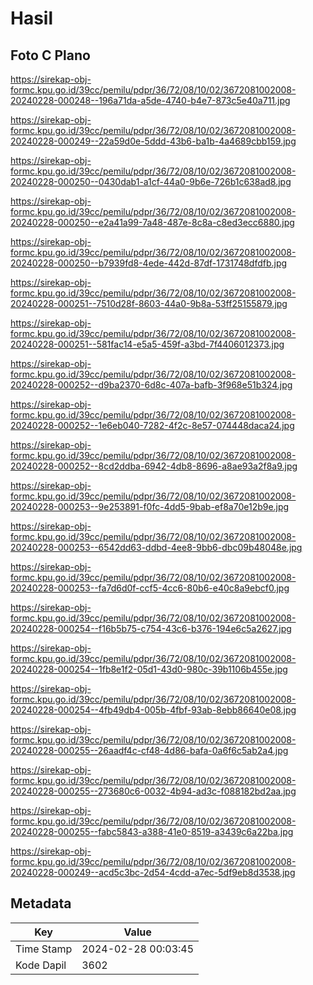 # Hasil

## Foto C Plano

https://sirekap-obj-formc.kpu.go.id/39cc/pemilu/pdpr/36/72/08/10/02/3672081002008-20240228-000248--196a71da-a5de-4740-b4e7-873c5e40a711.jpg

https://sirekap-obj-formc.kpu.go.id/39cc/pemilu/pdpr/36/72/08/10/02/3672081002008-20240228-000249--22a59d0e-5ddd-43b6-ba1b-4a4689cbb159.jpg

https://sirekap-obj-formc.kpu.go.id/39cc/pemilu/pdpr/36/72/08/10/02/3672081002008-20240228-000250--0430dab1-a1cf-44a0-9b6e-726b1c638ad8.jpg

https://sirekap-obj-formc.kpu.go.id/39cc/pemilu/pdpr/36/72/08/10/02/3672081002008-20240228-000250--e2a41a99-7a48-487e-8c8a-c8ed3ecc6880.jpg

https://sirekap-obj-formc.kpu.go.id/39cc/pemilu/pdpr/36/72/08/10/02/3672081002008-20240228-000250--b7939fd8-4ede-442d-87df-1731748dfdfb.jpg

https://sirekap-obj-formc.kpu.go.id/39cc/pemilu/pdpr/36/72/08/10/02/3672081002008-20240228-000251--7510d28f-8603-44a0-9b8a-53ff25155879.jpg

https://sirekap-obj-formc.kpu.go.id/39cc/pemilu/pdpr/36/72/08/10/02/3672081002008-20240228-000251--581fac14-e5a5-459f-a3bd-7f4406012373.jpg

https://sirekap-obj-formc.kpu.go.id/39cc/pemilu/pdpr/36/72/08/10/02/3672081002008-20240228-000252--d9ba2370-6d8c-407a-bafb-3f968e51b324.jpg

https://sirekap-obj-formc.kpu.go.id/39cc/pemilu/pdpr/36/72/08/10/02/3672081002008-20240228-000252--1e6eb040-7282-4f2c-8e57-074448daca24.jpg

https://sirekap-obj-formc.kpu.go.id/39cc/pemilu/pdpr/36/72/08/10/02/3672081002008-20240228-000252--8cd2ddba-6942-4db8-8696-a8ae93a2f8a9.jpg

https://sirekap-obj-formc.kpu.go.id/39cc/pemilu/pdpr/36/72/08/10/02/3672081002008-20240228-000253--9e253891-f0fc-4dd5-9bab-ef8a70e12b9e.jpg

https://sirekap-obj-formc.kpu.go.id/39cc/pemilu/pdpr/36/72/08/10/02/3672081002008-20240228-000253--6542dd63-ddbd-4ee8-9bb6-dbc09b48048e.jpg

https://sirekap-obj-formc.kpu.go.id/39cc/pemilu/pdpr/36/72/08/10/02/3672081002008-20240228-000253--fa7d6d0f-ccf5-4cc6-80b6-e40c8a9ebcf0.jpg

https://sirekap-obj-formc.kpu.go.id/39cc/pemilu/pdpr/36/72/08/10/02/3672081002008-20240228-000254--f16b5b75-c754-43c6-b376-194e6c5a2627.jpg

https://sirekap-obj-formc.kpu.go.id/39cc/pemilu/pdpr/36/72/08/10/02/3672081002008-20240228-000254--1fb8e1f2-05d1-43d0-980c-39b1106b455e.jpg

https://sirekap-obj-formc.kpu.go.id/39cc/pemilu/pdpr/36/72/08/10/02/3672081002008-20240228-000254--4fb49db4-005b-4fbf-93ab-8ebb86640e08.jpg

https://sirekap-obj-formc.kpu.go.id/39cc/pemilu/pdpr/36/72/08/10/02/3672081002008-20240228-000255--26aadf4c-cf48-4d86-bafa-0a6f6c5ab2a4.jpg

https://sirekap-obj-formc.kpu.go.id/39cc/pemilu/pdpr/36/72/08/10/02/3672081002008-20240228-000255--273680c6-0032-4b94-ad3c-f088182bd2aa.jpg

https://sirekap-obj-formc.kpu.go.id/39cc/pemilu/pdpr/36/72/08/10/02/3672081002008-20240228-000255--fabc5843-a388-41e0-8519-a3439c6a22ba.jpg

https://sirekap-obj-formc.kpu.go.id/39cc/pemilu/pdpr/36/72/08/10/02/3672081002008-20240228-000249--acd5c3bc-2d54-4cdd-a7ec-5df9eb8d3538.jpg


## Metadata

| Key        | Value               |
| ---------- | ------------------- |
| Time Stamp | 2024-02-28 00:03:45 |
| Kode Dapil | 3602                |



